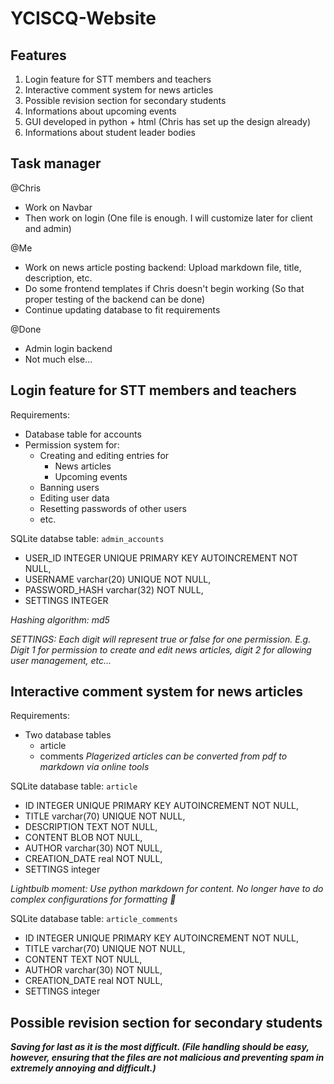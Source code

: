 # YCISCQ-Website

## Features
1. Login feature for STT members and teachers
2. Interactive comment system for news articles
3. Possible revision section for secondary students 
4. Informations about upcoming events 
5. GUI developed in python + html (Chris has set up the design already) 
6. Informations about student leader bodies 

## Task manager
@Chris
- Work on Navbar
- Then work on login (One file is enough. I will customize later for client and admin)

@Me
- Work on news article posting backend: Upload markdown file, title, description, etc.
- Do some frontend templates if Chris doesn't begin working (So that proper testing of the backend can be done)
- Continue updating database to fit requirements

@Done
- Admin login backend
- Not much else...
## Login feature for STT members and teachers
Requirements: 
- Database table for accounts
- Permission system for:
  - Creating and editing entries for
    - News articles
    - Upcoming events
  - Banning users
  - Editing user data
  - Resetting passwords of other users
  - etc.

SQLite databse table: `admin_accounts`
- USER_ID INTEGER UNIQUE PRIMARY KEY AUTOINCREMENT NOT NULL,
- USERNAME varchar(20) UNIQUE NOT NULL,
- PASSWORD_HASH varchar(32) NOT NULL,
- SETTINGS INTEGER

*Hashing algorithm: md5*

*SETTINGS: Each digit will represent true or false for one permission. E.g. Digit 1 for permission to create and edit news articles, digit 2 for allowing user management, etc...*

## Interactive comment system for news articles
Requirements:
- Two database tables
  - article
  - comments
*Plagerized articles can be converted from pdf to markdown via online tools*


SQLite database table: `article`
- ID INTEGER UNIQUE PRIMARY KEY AUTOINCREMENT NOT NULL,
- TITLE varchar(70) UNIQUE NOT NULL,
- DESCRIPTION TEXT NOT NULL,
- CONTENT BLOB NOT NULL,
- AUTHOR varchar(30) NOT NULL,
- CREATION_DATE real NOT NULL,
- SETTINGS integer

*Lightbulb moment: Use python markdown for content. No longer have to do complex configurations for formatting 🤯*

SQLite database table: `article_comments`
- ID INTEGER UNIQUE PRIMARY KEY AUTOINCREMENT NOT NULL,
- TITLE varchar(70) UNIQUE NOT NULL,
- CONTENT TEXT NOT NULL,
- AUTHOR varchar(30) NOT NULL,
- CREATION_DATE real NOT NULL,
- SETTINGS integer

## Possible revision section for secondary students
***Saving for last as it is the most difficult. (File handling should be easy, however, ensuring that the files are not malicious and preventing spam in extremely annoying and difficult.)***
